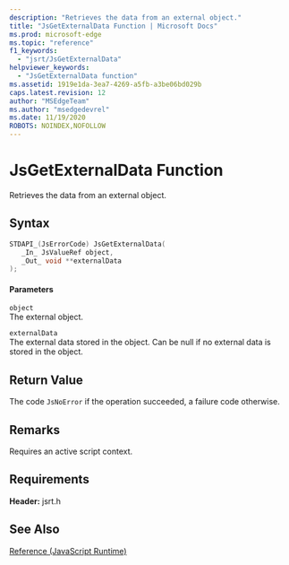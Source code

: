 ```yaml
---
description: "Retrieves the data from an external object."
title: "JsGetExternalData Function | Microsoft Docs"
ms.prod: microsoft-edge
ms.topic: "reference"
f1_keywords: 
  - "jsrt/JsGetExternalData"
helpviewer_keywords: 
  - "JsGetExternalData function"
ms.assetid: 1919e1da-3ea7-4269-a5fb-a3be06bd029b
caps.latest.revision: 12
author: "MSEdgeTeam"
ms.author: "msedgedevrel"
ms.date: 11/19/2020
ROBOTS: NOINDEX,NOFOLLOW
---
```

# JsGetExternalData Function

Retrieves the data from an external object.  
  
## Syntax  
  
```cpp  
STDAPI_(JsErrorCode) JsGetExternalData(  
   _In_ JsValueRef object,  
   _Out_ void **externalData  
);  
```  
  
#### Parameters  
 `object`  
 The external object.  
  
 `externalData`  
 The external data stored in the object. Can be null if no external data is stored in the object.  
  
## Return Value  
 The code `JsNoError` if the operation succeeded, a failure code otherwise.  
  
## Remarks  
 Requires an active script context.  
  
## Requirements  
 **Header:** jsrt.h  
  
## See Also  
 [Reference (JavaScript Runtime)](../chakra-hosting/reference-javascript-runtime.md)
